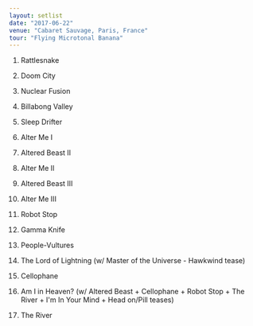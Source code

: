 ```yaml
---
layout: setlist
date: "2017-06-22"
venue: "Cabaret Sauvage, Paris, France"
tour: "Flying Microtonal Banana"
---
```



 1. Rattlesnake

 2. Doom City

 3. Nuclear Fusion

 4. Billabong Valley

 5. Sleep Drifter

 6. Alter Me I

 7. Altered Beast II

 8. Alter Me II

 9. Altered Beast III

10. Alter Me III

11. Robot Stop

12. Gamma Knife

13. People-Vultures

14. The Lord of Lightning
    (w/ Master of the Universe - Hawkwind tease)

15. Cellophane

16. Am I in Heaven?
    (w/ Altered Beast + Cellophane + Robot Stop + The River +
    I'm In Your Mind + Head on/Pill teases)

17. The River


